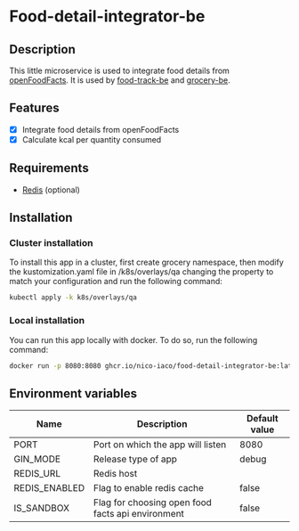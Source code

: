 # Food-detail-integrator-be

## Description
This little microservice is used to integrate food details from [openFoodFacts](https://world.openfoodfacts.org/). It is used by [food-track-be](https://github.com/nico-iaco/food-track-be) and [grocery-be](https://github.com/nico-iaco/grocery-be).

## Features

- [x] Integrate food details from openFoodFacts
- [x] Calculate kcal per quantity consumed

## Requirements

- [Redis](https://redis.io/) (optional)

## Installation

### Cluster installation

To install this app in a cluster, first create grocery namespace, then modify the kustomization.yaml file in /k8s/overlays/qa
changing the property to match your configuration and run the following command:

```bash
kubectl apply -k k8s/overlays/qa
```

### Local installation

You can run this app locally with docker. To do so, run the following command:

```bash
docker run -p 8080:8080 ghcr.io/nico-iaco/food-detail-integrator-be:latest -e {ALL_ENV_VARIABLES}
```

## Environment variables

| Name          | Description                                       | Default value |
|---------------|---------------------------------------------------|---------------|
| PORT          | Port on which the app will listen                 | 8080          |
| GIN_MODE      | Release type of app                               | debug         |
| REDIS_URL     | Redis host                                        |               |
| REDIS_ENABLED | Flag to enable redis cache                        | false         |
| IS_SANDBOX    | Flag for choosing open food facts api environment | false         |

